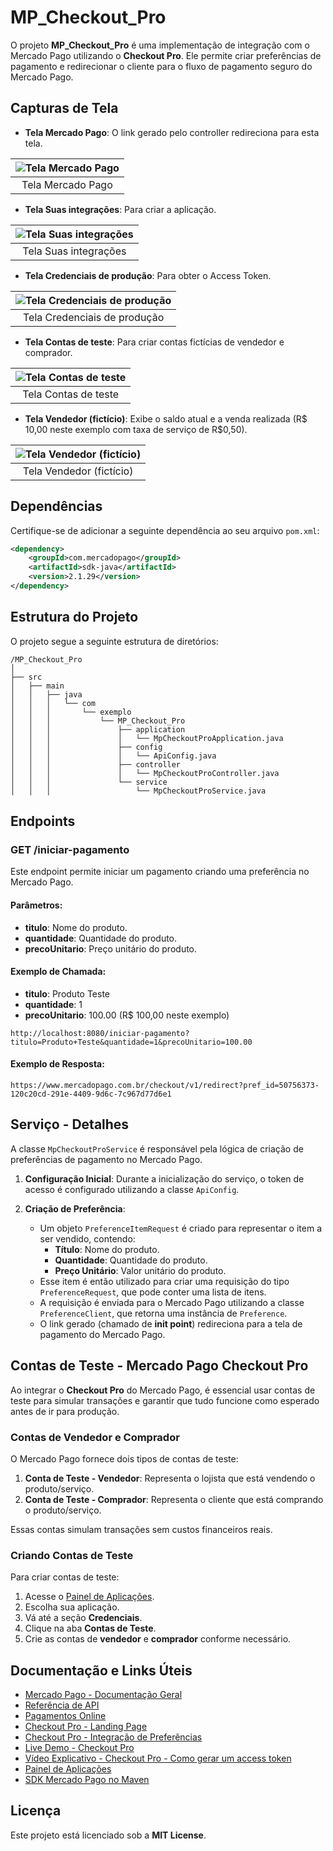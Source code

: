 # MP_Checkout_Pro

O projeto **MP_Checkout_Pro** é uma implementação de integração com o Mercado Pago utilizando o **Checkout Pro**.
Ele permite criar preferências de pagamento e redirecionar o cliente para o fluxo de pagamento seguro do Mercado Pago.

## Capturas de Tela

- **Tela Mercado Pago**: O link gerado pelo controller redireciona para esta tela.

| ![Tela Mercado Pago](imgs/mp.png) |
|:-------------------:|
| Tela Mercado Pago |

- **Tela Suas integrações**: Para criar a aplicação.

| ![Tela Suas integrações](imgs/apps.png) |
|:---------------------:|
| Tela Suas integrações |

- **Tela Credenciais de produção**: Para obter o Access Token.

| ![Tela Credenciais de produção](imgs/credenciais.png) |
|:----------------------------:|
| Tela Credenciais de produção |

- **Tela Contas de teste**: Para criar contas fictícias de vendedor e comprador.

| ![Tela Contas de teste](imgs/contasdeteste.png) |
|:--------------------:|
| Tela Contas de teste |

- **Tela Vendedor (fictício)**: Exibe o saldo atual e a venda realizada (R$ 10,00 neste exemplo com taxa de serviço de R$0,50).

| ![Tela Vendedor (fictício)](imgs/venda.png) |
|:------------------------:|
| Tela Vendedor (fictício) |

## Dependências

Certifique-se de adicionar a seguinte dependência ao seu arquivo `pom.xml`:

```xml
<dependency>
    <groupId>com.mercadopago</groupId>
    <artifactId>sdk-java</artifactId>
    <version>2.1.29</version>
</dependency>
```

## Estrutura do Projeto

O projeto segue a seguinte estrutura de diretórios:

```
/MP_Checkout_Pro
│
├── src
│   ├── main
│   │   ├── java
│   │   │   └── com
│   │   │       └── exemplo
│   │   │           └── MP_Checkout_Pro
│   │   │               ├── application
│   │   │               │   └── MpCheckoutProApplication.java
│   │   │               ├── config
│   │   │               │   └── ApiConfig.java
│   │   │               ├── controller
│   │   │               │   └── MpCheckoutProController.java
│   │   │               └── service
│   │   │                   └── MpCheckoutProService.java
```

## Endpoints

### GET /iniciar-pagamento

Este endpoint permite iniciar um pagamento criando uma preferência no Mercado Pago. 

#### Parâmetros:

- **titulo**: Nome do produto.
- **quantidade**: Quantidade do produto.
- **precoUnitario**: Preço unitário do produto.

#### Exemplo de Chamada:

- **titulo**: Produto Teste
- **quantidade**: 1
- **precoUnitario**: 100.00 (R$ 100,00 neste exemplo)

```
http://localhost:8080/iniciar-pagamento?titulo=Produto+Teste&quantidade=1&precoUnitario=100.00
```

#### Exemplo de Resposta:

```
https://www.mercadopago.com.br/checkout/v1/redirect?pref_id=50756373-120c20cd-291e-4409-9d6c-7c967d77d6e1
```

## Serviço - Detalhes

A classe `MpCheckoutProService` é responsável pela lógica de criação de preferências de pagamento no Mercado Pago. 

1. **Configuração Inicial**: Durante a inicialização do serviço, o token de acesso é configurado utilizando a classe `ApiConfig`.

2. **Criação de Preferência**:
   - Um objeto `PreferenceItemRequest` é criado para representar o item a ser vendido, contendo:
     - **Título**: Nome do produto.
     - **Quantidade**: Quantidade do produto.
     - **Preço Unitário**: Valor unitário do produto.
   - Esse item é então utilizado para criar uma requisição do tipo `PreferenceRequest`, que pode conter uma lista de itens.
   - A requisição é enviada para o Mercado Pago utilizando a classe `PreferenceClient`, que retorna uma instância de `Preference`.
   - O link gerado (chamado de **init point**) redireciona para a tela de pagamento do Mercado Pago.

## Contas de Teste - Mercado Pago Checkout Pro

Ao integrar o **Checkout Pro** do Mercado Pago, é essencial usar contas de teste para simular transações e garantir que tudo funcione como esperado antes de ir para produção.

### Contas de Vendedor e Comprador

O Mercado Pago fornece dois tipos de contas de teste:

1. **Conta de Teste - Vendedor**: Representa o lojista que está vendendo o produto/serviço.
2. **Conta de Teste - Comprador**: Representa o cliente que está comprando o produto/serviço.

Essas contas simulam transações sem custos financeiros reais.

### Criando Contas de Teste

Para criar contas de teste:

1. Acesse o [Painel de Aplicações](https://www.mercadopago.com.br/developers/panel/app/).
2. Escolha sua aplicação.
3. Vá até a seção **Credenciais**.
4. Clique na aba **Contas de Teste**.
5. Crie as contas de **vendedor** e **comprador** conforme necessário.

## Documentação e Links Úteis

- [Mercado Pago - Documentação Geral](https://www.mercadopago.com.br/developers/pt/docs)
- [Referência de API](https://www.mercadopago.com.br/developers/pt/reference)
- [Pagamentos Online](https://www.mercadopago.com.br/developers/pt/docs#online-payments)
- [Checkout Pro - Landing Page](https://www.mercadopago.com.br/developers/pt/docs/checkout-pro/landing)
- [Checkout Pro - Integração de Preferências](https://www.mercadopago.com.br/developers/pt/docs/checkout-pro/integrate-preferences)
- [Live Demo - Checkout Pro](https://www.mercadopago.com.br/developers/pt/live-demo/checkout-pro)
- [Vídeo Explicativo - Checkout Pro - Como gerar um access token](https://www.youtube.com/watch?v=WWcGuv74vbs)
- [Painel de Aplicações](https://www.mercadopago.com.br/developers/panel/app/)
- [SDK Mercado Pago no Maven](https://mvnrepository.com/artifact/com.mercadopago/sdk-java)

## Licença

Este projeto está licenciado sob a **MIT License**.
